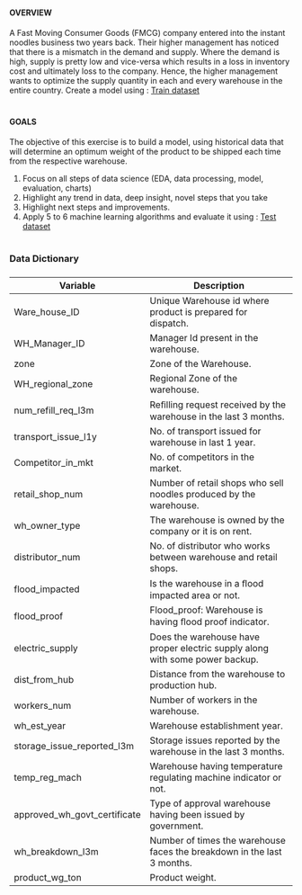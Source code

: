 
#
#### OVERVIEW
A Fast Moving Consumer Goods (FMCG) company entered into the instant noodles business two
years back. Their higher management has noticed that there is a mismatch in the demand and
supply. Where the demand is high, supply is pretty low and vice-versa which results in a loss in
inventory cost and ultimately loss to the company. Hence, the higher management wants to
optimize the supply quantity in each and every warehouse in the entire country.
Create a model using : [Train dataset](https://drive.google.com/file/d/1eodz3D2p9HZYKzEJYBpyuDGek-BH0dbY/view)

#
#### GOALS
The objective of this exercise is to build a model, using historical data that will determine an
optimum weight of the product to be shipped each time from the respective warehouse.
1. Focus on all steps of data science (EDA, data processing, model, evaluation, charts)
2. Highlight any trend in data, deep insight, novel steps that you take
3. Highlight next steps and improvements.
4. Apply 5 to 6 machine learning algorithms and evaluate it using : [Test dataset](https://drive.google.com/file/d/11V08gQiXAHHz2-dy3FX6pbY21I9x9wle/view)

#

### Data Dictionary
#####

| Variable                    | Description                                                   |
|-----------------------------|---------------------------------------------------------------|
| Ware_house_ID               | Unique Warehouse id where product is prepared for dispatch.    |
| WH_Manager_ID               | Manager Id present in the warehouse.                           |
| zone                        | Zone of the Warehouse.                                        |
| WH_regional_zone            | Regional Zone of the warehouse.                                |
| num_refill_req_l3m          | Reﬁlling request received by the warehouse in the last 3 months.|
| transport_issue_l1y         | No. of transport issued for warehouse in last 1 year.         |
| Competitor_in_mkt           | No. of competitors in the market.                              |
| retail_shop_num             | Number of retail shops who sell noodles produced by the warehouse.|
| wh_owner_type               | The warehouse is owned by the company or it is on rent.        |
| distributor_num             | No. of distributor who works between warehouse and retail shops.|
| flood_impacted              | Is the warehouse in a ﬂood impacted area or not.              |
| flood_proof                 | Flood_proof: Warehouse is having ﬂood proof indicator.         |
| electric_supply             | Does the warehouse have proper electric supply along with some power backup.|
| dist_from_hub               | Distance from the warehouse to production hub.                 |
| workers_num                 | Number of workers in the warehouse.                            |
| wh_est_year                 | Warehouse establishment year.                                  |
| storage_issue_reported_l3m  | Storage issues reported by the warehouse in the last 3 months. |
| temp_reg_mach               | Warehouse having temperature regulating machine indicator or not.|
| approved_wh_govt_certificate| Type of approval warehouse having been issued by government.    |
| wh_breakdown_l3m            | Number of times the warehouse faces the breakdown in the last 3 months.|
| product_wg_ton              | Product weight.                                                |
